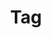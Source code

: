 ---
layout: pattern.njk
tags: 
    - lean_it
    - lean_components_it
    - page
key: tag-lean_it
title: Tag
alternativetitle: Tag
parent: components-lean_it
image: lean/overview/tag.webp
keywords: tag, badge, label, chip
order: 280
availablelanguages: 
    - de
    - en
---